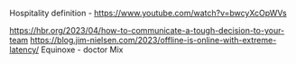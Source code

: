 Hospitality definition - https://www.youtube.com/watch?v=bwcyXcOpWVs


https://hbr.org/2023/04/how-to-communicate-a-tough-decision-to-your-team
https://blog.jim-nielsen.com/2023/offline-is-online-with-extreme-latency/
Equinoxe - doctor Mix
